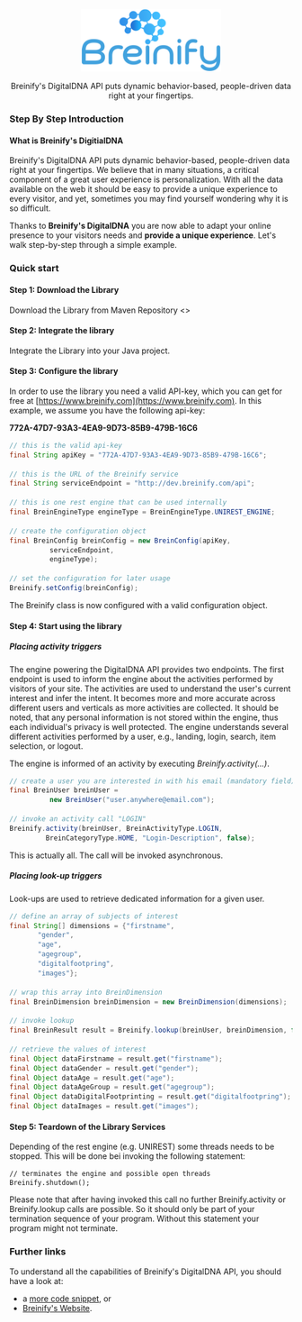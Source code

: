 <p align="center">
  <img src="https://raw.githubusercontent.com/Breinify/brein-api-library-java/master/documentation/img/logo.png" alt="Breinify API Java Library" width="250">
</p>

<p align="center">
Breinify's DigitalDNA API puts dynamic behavior-based, people-driven data right at your fingertips.
</p>

### Step By Step Introduction

#### What is Breinify's DigitialDNA

Breinify's DigitalDNA API puts dynamic behavior-based, people-driven data right at your fingertips. We believe that in many situations, a critical component of a great user experience is personalization. With all the data available on the web it should be easy to provide a unique experience to every visitor, and yet, sometimes you may find yourself wondering why it is so difficult.

Thanks to **Breinify's DigitalDNA** you are now able to adapt your online presence to your visitors needs and **provide a unique experience**. Let's walk step-by-step through a simple example.

### Quick start

#### Step 1: Download the Library

Download the Library from Maven Repository <<more details to come>>


#### Step 2: Integrate the library

Integrate the Library into your Java project. 


#### Step 3: Configure the library

In order to use the library you need a valid API-key, which you can get for free at [https://www.breinify.com](https://www.breinify.com). In this example, we assume you have the following api-key:

**772A-47D7-93A3-4EA9-9D73-85B9-479B-16C6**

```Java
// this is the valid api-key
final String apiKey = "772A-47D7-93A3-4EA9-9D73-85B9-479B-16C6";

// this is the URL of the Breinify service
final String serviceEndpoint = "http://dev.breinify.com/api";

// this is one rest engine that can be used internally
final BreinEngineType engineType = BreinEngineType.UNIREST_ENGINE;

// create the configuration object
final BreinConfig breinConfig = new BreinConfig(apiKey,
          serviceEndpoint,
          engineType);

// set the configuration for later usage
Breinify.setConfig(breinConfig);
```

The Breinify class is now configured with a valid configuration object.


#### Step 4: Start using the library

##### Placing activity triggers

The engine powering the DigitalDNA API provides two endpoints. The first endpoint is used to inform the engine about the activities performed by visitors of your site. The activities are used to understand the user's current interest and infer the intent. It becomes more and more accurate across different users and verticals as more activities are collected. It should be noted, that any personal information is not stored within the engine, thus each individual's privacy is well protected. The engine understands several different activities performed by a user, e.g., landing, login, search, item selection, or logout.

The engine is informed of an activity by executing *Breinify.activity(...)*. 

```Java
// create a user you are interested in with his email (mandatory field)
final BreinUser breinUser =
          new BreinUser("user.anywhere@email.com");

// invoke an activity call "LOGIN"
Breinify.activity(breinUser, BreinActivityType.LOGIN,
         BreinCategoryType.HOME, "Login-Description", false);

```

This is actually all. The call will be invoked asynchronous.


##### Placing look-up triggers

Look-ups are used to retrieve dedicated information for a given user. 

```java
// define an array of subjects of interest
final String[] dimensions = {"firstname",
       "gender",
       "age",
       "agegroup",
       "digitalfootpring",
       "images"};

// wrap this array into BreinDimension
final BreinDimension breinDimension = new BreinDimension(dimensions);

// invoke lookup
final BreinResult result = Breinify.lookup(breinUser, breinDimension, false);

// retrieve the values of interest
final Object dataFirstname = result.get("firstname");
final Object dataGender = result.get("gender");
final Object dataAge = result.get("age");
final Object dataAgeGroup = result.get("agegroup");
final Object dataDigitalFootprinting = result.get("digitalfootpring");
final Object dataImages = result.get("images");

```
#### Step 5: Teardown of the Library Services

Depending of the rest engine (e.g. UNIREST) some threads needs to be stopped. This will be done bei invoking the following statement:

```
// terminates the engine and possible open threads
Breinify.shutdown();
``` 

Please note that after having invoked this call no further Breinify.activity or Breinify.lookup calls are possible. So it should only be part of your termination sequence of your program. Without this statement your program might not terminate.

### Further links
To understand all the capabilities of Breinify's DigitalDNA API, you should have a look at:

* a [more code snippet](documentation/more-snippets.md), or
* [Breinify's Website](https://www.breinify.com).
